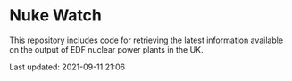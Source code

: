 # Nuke Watch

This repository includes code for retrieving the latest information available on the output of EDF nuclear power plants in the UK.

Last updated: 2021-09-11 21:06